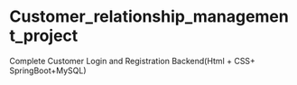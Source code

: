 # Customer_relationship_management_project
Complete Customer Login and Registration Backend(Html + CSS+ SpringBoot+MySQL)
